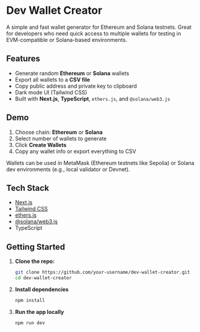 # Dev Wallet Creator

A simple and fast wallet generator for Ethereum and Solana testnets. Great for developers who need quick access to multiple wallets for testing in EVM-compatible or Solana-based environments.

## Features

- Generate random **Ethereum** or **Solana** wallets
- Export all wallets to a **CSV file**
- Copy public address and private key to clipboard
- Dark mode UI (Tailwind CSS)
- Built with **Next.js**, **TypeScript**, `ethers.js`, and `@solana/web3.js`

## Demo

1. Choose chain: **Ethereum** or **Solana**  
2. Select number of wallets to generate  
3. Click **Create Wallets**  
4. Copy any wallet info or export everything to CSV  

Wallets can be used in MetaMask (Ethereum testnets like Sepolia) or Solana dev environments (e.g., local validator or Devnet).

## Tech Stack

- [Next.js](https://nextjs.org/)
- [Tailwind CSS](https://tailwindcss.com/)
- [ethers.js](https://docs.ethers.org/)
- [@solana/web3.js](https://solana-labs.github.io/solana-web3.js/)
- TypeScript

## Getting Started

1. **Clone the repo:**
   ```bash
   git clone https://github.com/your-username/dev-wallet-creator.git
   cd dev-wallet-creator
2. **Install dependencies**
   ```bash
   npm install
3. **Run the app locally**
   ```bash
   npm run dev
